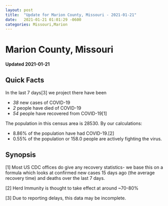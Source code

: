 ```yaml
---
layout: post
title:  "Update for Marion County, Missouri - 2021-01-21"
date:   2021-01-21 01:01:29 -0600
categories: Missouri,Marion
---
```


# Marion County, Missouri
#### Updated 2021-01-21

## Quick Facts

In the last 7 days[3] we project there have been
- *38* new cases of COVID-19
- *2* people have died of COVID-19
- *54* people have recovered from COVID-19[1]

The population in this census area is 28530. By our calculations:
- 8.86% of the population have had COVID-19.[2]
- 0.55% of the population or 158.0 people are actively fighting the virus.

## Synopsis




[1] Most US CDC offices do give any recovery statistics- we base this on a formula which looks at confirmed new cases
15 days ago (the average recovery time) and deaths over the last 7 days.

[2] Herd Immunity is thought to take effect at around ~70-80%

[3] Due to reporting delays, this data may be incomplete.
 
    
